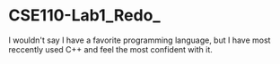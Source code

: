 # CSE110-Lab1_Redo_
I wouldn't say I have a favorite programming language, but I have most reccently used C++ and feel the most confident with it.
